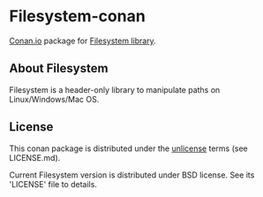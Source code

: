 # Filesystem-conan

[Conan.io](https://www.conan.io/) package for [Filesystem library](https://github.com/wjakob/filesystem).

## About Filesystem

Filesystem is a header-only library to manipulate paths on Linux/Windows/Mac OS.

## License

This conan package is distributed under the [unlicense](http://unlicense.org/) terms (see LICENSE.md).

Current Filesystem version is distributed under BSD license. See its 'LICENSE' file to details.
